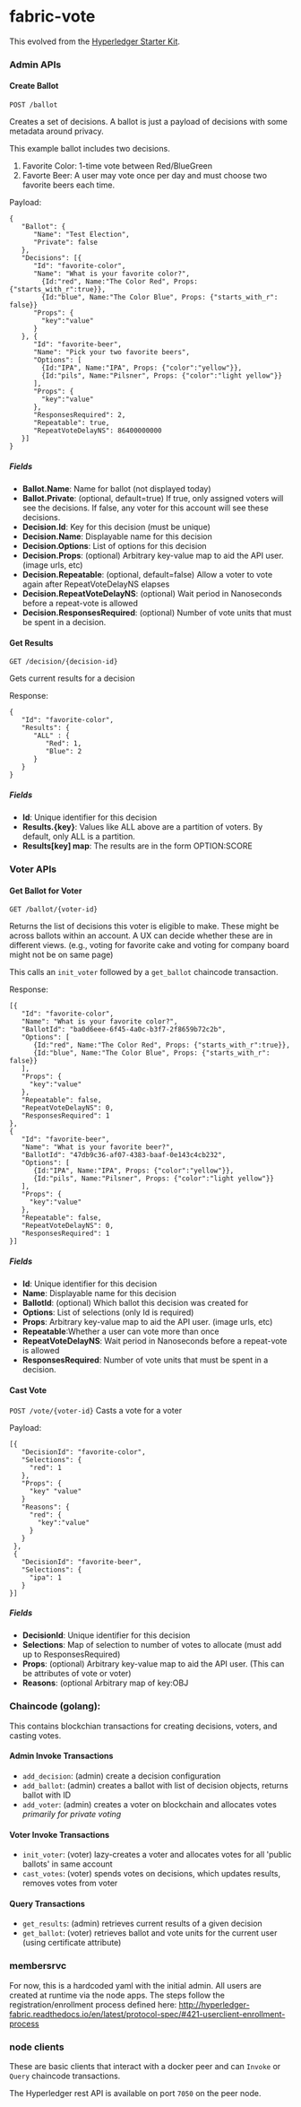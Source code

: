 # fabric-vote

This evolved from the [Hyperledger Starter Kit](https://hyperledger-fabric.readthedocs.io/en/latest/starter/fabric-starter-kit/#fabric-starter-kit).  

### Admin APIs
#### Create Ballot

`POST /ballot`

Creates a set of decisions.  A ballot is just a payload of decisions with some metadata around privacy.

This example ballot includes two decisions. 

1. Favorite Color:  1-time vote between Red/BlueGreen
2. Favorte Beer: A user may vote once per day and must choose two favorite beers each time.

Payload:
```
{
   "Ballot": {
      "Name": "Test Election",
      "Private": false
   },
   "Decisions": [{
      "Id": "favorite-color",
      "Name": "What is your favorite color?",
        {Id:"red", Name:"The Color Red", Props: {"starts_with_r":true}},
        {Id:"blue", Name:"The Color Blue", Props: {"starts_with_r": false}}
      "Props": {
        "key":"value"
      }
   }, {
      "Id": "favorite-beer",
      "Name": "Pick your two favorite beers",
      "Options": [ 
        {Id:"IPA", Name:"IPA", Props: {"color":"yellow"}},
        {Id:"pils", Name:"Pilsner", Props: {"color":"light yellow"}}
      ],          
      "Props": {
        "key":"value"
      },
      "ResponsesRequired": 2,
      "Repeatable": true,
      "RepeatVoteDelayNS": 86400000000
   }]
}
````
##### Fields
- **Ballot.Name**: Name for ballot (not displayed today)
- **Ballot.Private**: (optional, default=true) If true, only assigned voters will see the decisions.  If false, any voter for this account will see these decisions.  
- **Decision.Id**: Key for this decision (must be unique)
- **Decision.Name**: Displayable name for this decision
- **Decision.Options**: List of options for this decision
- **Decision.Props**: (optional) Arbitrary key-value map to aid the API user.  (image urls, etc)
- **Decision.Repeatable**: (optional, default=false) Allow a voter to vote again after RepeatVoteDelayNS elapses
- **Decision.RepeatVoteDelayNS**: (optional) Wait period in Nanoseconds before a repeat-vote is allowed
- **Decision.ResponsesRequired**: (optional) Number of vote units that must be spent in a decision.

#### Get Results 

`GET /decision/{decision-id}`

Gets current results for a decision

Response:
```
{
   "Id": "favorite-color",
   "Results": {
      "ALL" : {
         "Red": 1,
         "Blue": 2
      }
   }
}
````
##### Fields
- **Id**: Unique identifier for this decision
- **Results.{key}**: Values like ALL above are a partition of voters.  By default, only ALL is a partition.  
- **Results[key] map**: The results are in the form OPTION:SCORE

### Voter APIs
#### Get Ballot for Voter

`GET /ballot/{voter-id}`

Returns the list of decisions this voter is eligible to make.  These might be across ballots within an account.  A UX can decide whether these are in different views.  (e.g., voting for favorite cake and voting for company board might not be on same page)

This calls an `init_voter` followed by a `get_ballot` chaincode transaction.

Response:
```
[{
   "Id": "favorite-color",
   "Name": "What is your favorite color?",
   "BallotId": "ba0d6eee-6f45-4a0c-b3f7-2f8659b72c2b",
   "Options": [
      {Id:"red", Name:"The Color Red", Props: {"starts_with_r":true}},
      {Id:"blue", Name:"The Color Blue", Props: {"starts_with_r": false}}
   ],
   "Props": {
     "key":"value"
   },
   "Repeatable": false,
   "RepeatVoteDelayNS": 0,
   "ResponsesRequired": 1
},
{
   "Id": "favorite-beer",
   "Name": "What is your favorite beer?",
   "BallotId": "47db9c36-af07-4383-baaf-0e143c4cb232",
   "Options": [
      {Id:"IPA", Name:"IPA", Props: {"color":"yellow"}},
      {Id:"pils", Name:"Pilsner", Props: {"color":"light yellow"}}
   ],
   "Props": {
     "key":"value"
   },
   "Repeatable": false,
   "RepeatVoteDelayNS": 0,
   "ResponsesRequired": 1
}]
```
##### Fields
- **Id**: Unique identifier for this decision
- **Name**: Displayable name for this decision
- **BallotId**: (optional) Which ballot this decision was created for
- **Options**: List of selections (only Id is required)
- **Props**: Arbitrary key-value map to aid the API user.  (image urls, etc)
- **Repeatable**:Whether a user can vote more than once
- **RepeatVoteDelayNS**: Wait period in Nanoseconds before a repeat-vote is allowed
- **ResponsesRequired**: Number of vote units that must be spent in a decision.

#### Cast Vote

`POST /vote/{voter-id}`
Casts a vote for a voter

Payload:
```
[{
   "DecisionId": "favorite-color",
   "Selections": {
     "red": 1
   },
   "Props": {
     "key" "value"
   }
   "Reasons": {
     "red": {
       "key":"value"
     }
   }
 },
 {
   "DecisionId": "favorite-beer",
   "Selections": {
     "ipa": 1
   }
}]
```
##### Fields
- **DecisionId**: Unique identifier for this decision
- **Selections**: Map of selection to number of votes to allocate (must add up to ResponsesRequired)
- **Props**: (optional) Arbitrary key-value map to aid the API user.  (This can be attributes of vote or voter)
- **Reasons**: (optional Arbitrary map of key:OBJ
### Chaincode (golang):  

This contains blockchian transactions for creating decisions, voters, and casting votes. 

#### Admin Invoke Transactions
- `add_decision`: (admin) create a decision configuration 
- `add_ballot`: (admin) creates a ballot with list of decision objects, returns ballot with ID
- `add_voter`: (admin) creates a voter on blockchain and allocates votes *primarily for private voting*

#### Voter Invoke Transactions
- `init_voter`: (voter) lazy-creates a voter and allocates votes for all 'public ballots' in same account
- `cast_votes`: (voter) spends votes on decisions, which updates results, removes votes from voter

#### Query Transactions
- `get_results`: (admin) retrieves current results of a given decision
- `get_ballot`: (voter) retrieves ballot and vote units for the current user (using certificate attribute)

### membersrvc

For now, this is a hardcoded yaml with the initial admin.  All users are created at runtime via the node apps.  The steps follow the registration/enrollment process defined here: http://hyperledger-fabric.readthedocs.io/en/latest/protocol-spec/#421-userclient-enrollment-process

### node clients

These are basic clients that interact with a docker peer and can `Invoke` or `Query` chaincode transactions.
 
The Hyperledger rest API is available on port `7050` on the peer node.
